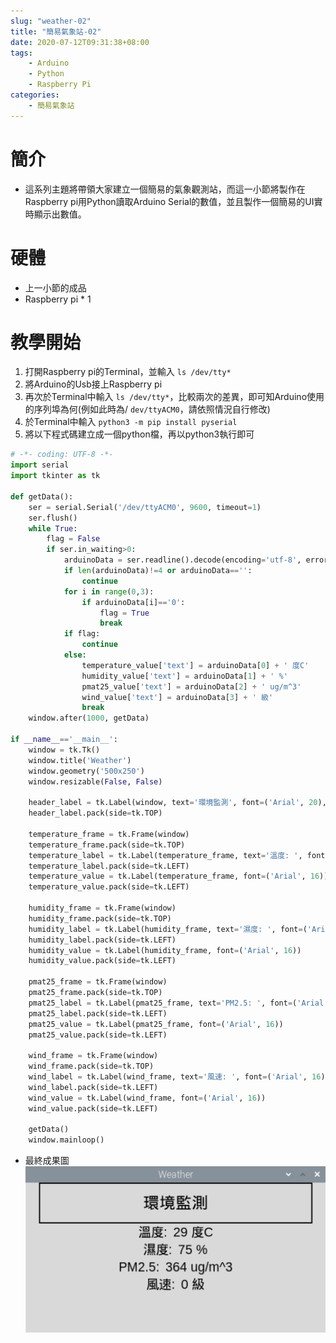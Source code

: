 ```yaml
---
slug: "weather-02"
title: "簡易氣象站-02"
date: 2020-07-12T09:31:38+08:00
tags:
    - Arduino
    - Python
    - Raspberry Pi
categories:
    - 簡易氣象站
---
```

# 簡介
- 這系列主題將帶領大家建立一個簡易的氣象觀測站，而這一小節將製作在Raspberry pi用Python讀取Arduino Serial的數值，並且製作一個簡易的UI實時顯示出數值。
# 硬體
- 上一小節的成品
- Raspberry pi * 1
# 教學開始
1. 打開Raspberry pi的Terminal，並輸入 `ls /dev/tty*`
2. 將Arduino的Usb接上Raspberry pi
3. 再次於Terminal中輸入 `ls /dev/tty*`，比較兩次的差異，即可知Arduino使用的序列埠為何(例如此時為/ `dev/ttyACM0`，請依照情況自行修改)
4. 於Terminal中輸入 `python3 -m pip install pyserial`
5. 將以下程式碼建立成一個python檔，再以python3執行即可
```python
# -*- coding: UTF-8 -*-
import serial
import tkinter as tk

def getData():
    ser = serial.Serial('/dev/ttyACM0', 9600, timeout=1)
    ser.flush()
    while True:
        flag = False
        if ser.in_waiting>0:
            arduinoData = ser.readline().decode(encoding='utf-8', errors='ignore').rstrip().split(';')
            if len(arduinoData)!=4 or arduinoData=='':
                continue
            for i in range(0,3):
                if arduinoData[i]=='0':
                    flag = True
                    break
            if flag:
                continue
            else:
                temperature_value['text'] = arduinoData[0] + ' 度C'
                humidity_value['text'] = arduinoData[1] + ' %'
                pmat25_value['text'] = arduinoData[2] + ' ug/m^3'
                wind_value['text'] = arduinoData[3] + ' 級'
                break
    window.after(1000, getData)

if __name__=='__main__':
    window = tk.Tk()
    window.title('Weather')
    window.geometry('500x250')
    window.resizable(False, False)

    header_label = tk.Label(window, text='環境監測', font=('Arial', 20), width=30, height=2, borderwidth=2, relief='solid')
    header_label.pack(side=tk.TOP)

    temperature_frame = tk.Frame(window)
    temperature_frame.pack(side=tk.TOP)
    temperature_label = tk.Label(temperature_frame, text='溫度: ', font=('Arial', 16))
    temperature_label.pack(side=tk.LEFT)
    temperature_value = tk.Label(temperature_frame, font=('Arial', 16))
    temperature_value.pack(side=tk.LEFT)

    humidity_frame = tk.Frame(window)
    humidity_frame.pack(side=tk.TOP)
    humidity_label = tk.Label(humidity_frame, text='濕度: ', font=('Arial', 16))
    humidity_label.pack(side=tk.LEFT)
    humidity_value = tk.Label(humidity_frame, font=('Arial', 16))
    humidity_value.pack(side=tk.LEFT)

    pmat25_frame = tk.Frame(window)
    pmat25_frame.pack(side=tk.TOP)
    pmat25_label = tk.Label(pmat25_frame, text='PM2.5: ', font=('Arial', 16))
    pmat25_label.pack(side=tk.LEFT)
    pmat25_value = tk.Label(pmat25_frame, font=('Arial', 16))
    pmat25_value.pack(side=tk.LEFT)

    wind_frame = tk.Frame(window)
    wind_frame.pack(side=tk.TOP)
    wind_label = tk.Label(wind_frame, text='風速: ', font=('Arial', 16))
    wind_label.pack(side=tk.LEFT)
    wind_value = tk.Label(wind_frame, font=('Arial', 16))
    wind_value.pack(side=tk.LEFT)

    getData()
    window.mainloop()
```
- 最終成果圖
![](weather-02-01.png)